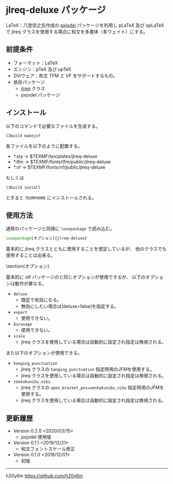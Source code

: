 jlreq-deluxe パッケージ
=======================

LaTeX：八登崇之氏作成の [pxjodel](https://www.ctan.org/pkg/pxjodel) パッケージを利用し pLaTeX 及び upLaTeX で jlreq クラスを使用する場合に和文を多書体（多ウェイト）にする。

## 前提条件

* フォーマット：LaTeX
* エンジン：pTeX 及び upTeX
* DVIウェア：和文 TFM と VF をサポートするもの。
* 依存パッケージ
  - [jlreq](https://www.ctan.org/pkg/jlreq) クラス
  - pxjodel パッケージ

## インストール

以下のコマンドで必要なファイルを生成する。
```
l3build makejvf
```

各ファイルを以下のように配置する。
* *.sty -> $TEXMF/tex/platex/jlreq-deluxe
* *.tfm -> $TEXMF/fonts/tfm/public/jlreq-deluxe
* *.vf -> $TEXMF/fonts/vf/public/jlreq-deluxe

もしくは
```
l3build install
```
とすると `TEXMFHOME` にインストールされる。

## 使用方法

通常のパッケージと同様に `\usepackage` で読み込む。

```tex
\usepackage[オプション]{jlreq-deluxe}
```

基本的に jlreq クラスとともに使用することを想定しているが、
他のクラスでも使用することは出来る。

\section{オプション}

基本的に otf パッケージのと同じオプションが使用できるが、
以下のオプションは動作が異なる。

* `deluxe`
  - 既定で有効になる。
  - 無効にしたい場合は|deluxe=false|を指定する。
* `expert`
  - 使用できない。
* `burasage`
  - 使用できない。
* `scale`
  - jlreq クラスを使用している場合は自動的に設定され指定は無視される。

また以下のオプションが使用できる。

* `hanging_punctuation`
  - jlreq クラスの `hanging_punctuation` 指定時用のJFMを使用する。
  - jlreq クラスを使用している場合は自動的に設定され指定は無視される。
* `zenkakunibu_nibu`
  - jlreq クラスの `open_bracket_pos=zenkakunibu_nibu` 指定時用のJFMを使用する。
  - jlreq クラスを使用している場合は自動的に設定され指定は無視される。


更新履歴
-------

* Version 0.2.0 <2020/03/15>
  - pxjodel 使用版
* Version 0.1.1 <2019/12/21>
  - 和文フォントスケール修正
* Version 0.1.0 <2019/12/01>
  - 初版

------
h20y6m
https://github.com/h20y6m
